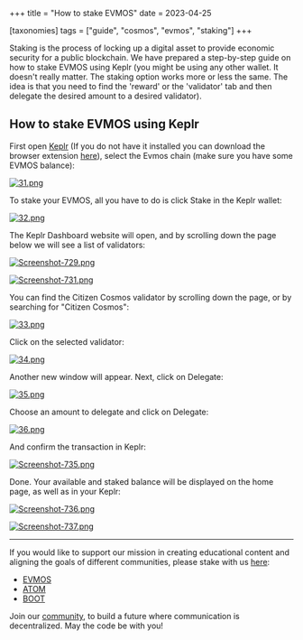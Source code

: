 +++
title = "How to stake EVMOS"
date = 2023-04-25

[taxonomies]
tags = ["guide", "cosmos", "evmos", "staking"]
+++

Staking is the process of locking up a digital asset to provide economic security for a public blockchain. We have prepared a step-by-step guide on how to stake EVMOS
using Keplr (you might be using any other wallet. It doesn't really matter. The staking option works more or less the same. The idea is that you need to find the
'reward' or the 'validator' tab and then delegate the desired amount to a desired validator).

## How to stake EVMOS using Keplr ##

First open [Keplr](https://www.keplr.app/) (If you do not have it installed you can download the browser extension [here](https://www.keplr.app/download)), select the
Evmos chain (make sure you have some EVMOS balance):

<!-- more -->

[![31.png](https://i.postimg.cc/JhLW4XMw/31.png)](https://postimg.cc/MndL9vnt)

To stake your EVMOS, all you have to do is click Stake in the Keplr wallet:

[![32.png](https://i.postimg.cc/3x3PsTB7/32.png)](https://postimg.cc/rKYn473Y)

The Keplr Dashboard website will open, and by scrolling down the page below we will see a list of validators:

[![Screenshot-729.png](https://i.postimg.cc/Znhf68sZ/Screenshot-729.png)](https://postimg.cc/r0QCkrLY)

[![Screenshot-731.png](https://i.postimg.cc/02PWQCJ0/Screenshot-731.png)](https://postimg.cc/LhQBQLDJ)

You can find the Citizen Cosmos validator by scrolling down the page, or by searching for "Citizen Cosmos":

[![33.png](https://i.postimg.cc/d3B9dzTm/33.png)](https://postimg.cc/2L1vN9GV)

Click on the selected validator:

[![34.png](https://i.postimg.cc/zG3kb2DK/34.png)](https://postimg.cc/PCsD04w5)

Another new window will appear. Next, click on Delegate:

[![35.png](https://i.postimg.cc/qBLcmHz2/35.png)](https://postimg.cc/DmSbZDQz)

Choose an amount to delegate and click on Delegate:

[![36.png](https://i.postimg.cc/pTv8Zsv0/36.png)](https://postimg.cc/jW8LqQLN)

And confirm the transaction in Keplr:

[![Screenshot-735.png](https://i.postimg.cc/9f5qmLDW/Screenshot-735.png)](https://postimg.cc/sMm2K9P8)

Done. Your available and staked balance will be displayed on the home page, as well as in your Keplr:

[![Screenshot-736.png](https://i.postimg.cc/Sx8JvcDH/Screenshot-736.png)](https://postimg.cc/0zkk6KgC)

[![Screenshot-737.png](https://i.postimg.cc/TP6pMhs1/Screenshot-737.png)](https://postimg.cc/Bjmq2Z4f)

-----------------------------------------------------------------------------------------------------------------------------------------------------------

If you would like to support our mission in creating educational content and aligning the goals of different communities, please stake with us [here](https://www.citizencosmos.space/staking): 

- [EVMOS](https://wallet.keplr.app/chains/evmos?modal=validator&chain=evmos_9001-2&validator_address=evmosvaloper1mtwvpdd57gpkyejd566s24afr9zm5ryq8gwpvj) 
- [ATOM](https://wallet.keplr.app/chains/cosmos-hub?modal=validator&chain=cosmoshub-4&validator_address=cosmosvaloper1e859xaue4k2jzqw20cv6l7p3tmc378pc3k8g2u) 
- [BOOT](https://wallet.keplr.app/chains/bostrom?modal=validator&chain=bostrom&validator_address=bostromvaloper1f7nx65pmayfenpfwzwaamwas4ygmvalqj6dz5r)

Join our [community](https://discord.gg/kJaG3EucCX), to build a future where communication is decentralized. May the code be with you!
